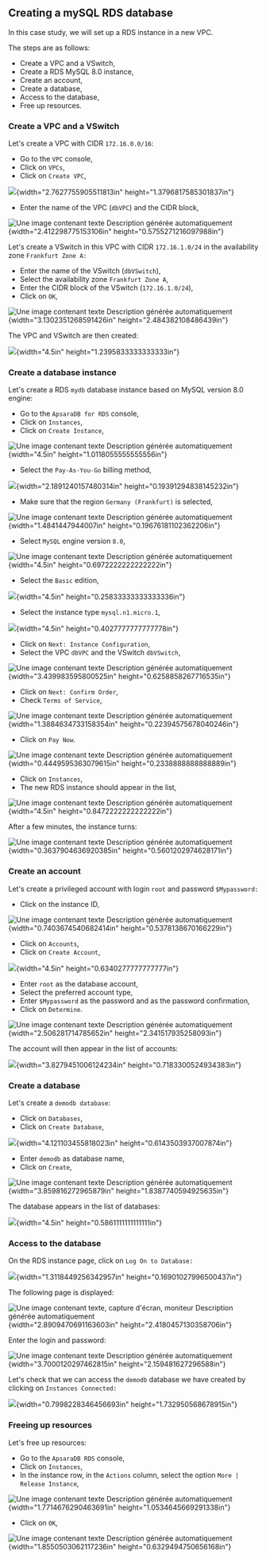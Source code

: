 ## Creating a mySQL RDS database 

In this case study, we will set up a RDS instance in a new VPC.

The steps are as follows:
-   Create a VPC and a VSwitch,
-   Create a RDS MySQL 8.0 instance,
-   Create an account,
-   Create a database,
-   Access to the database,
-   Free up resources.

### Create a VPC and a VSwitch 

Let's create a VPC with CIDR `172.16.0.0/16`:
-   Go to the `VPC` console,
-   Click on `VPCs`,
-   Click on `Create VPC`,

![](./media/image699.png){width="2.7627755905511813in"
height="1.3796817585301837in"}
-   Enter the name of the VPC (`dbVPC`) and the CIDR block,

![Une image contenant texte Description générée
automatiquement](./media/image700.png){width="2.412298775153106in"
height="0.5755271216097988in"}

Let's create a VSwitch in this VPC with CIDR `172.16.1.0/24` in the
availability zone `Frankfurt Zone A:`
-   Enter the name of the VSwitch (`dbVSwitch`),
-   Select the availability zone `Frankfurt Zone A`,
-   Enter the CIDR block of the VSwitch (`172.16.1.0/24`),
-   Click on `OK`,

![Une image contenant texte Description générée
automatiquement](./media/image701.png){width="3.1302351268591426in"
height="2.484382108486439in"}

The VPC and VSwitch are then created:

![](./media/image702.png){width="4.5in" height="1.2395833333333333in"}

### Create a database instance 

Let's create a RDS `mydb` database instance based on MySQL version
8.0 engine:
-   Go to the `ApsaraDB for RDS` console,
-   Click on `Instances`,
-   Click on `Create Instance`,

![Une image contenant texte Description générée
automatiquement](./media/image703.png){width="4.5in"
height="1.0118055555555556in"}
-   Select the `Pay-As-You-Go` billing method,

![](./media/image704.png){width="2.1891240157480314in"
height="0.19391294838145232in"}
-   Make sure that the region `Germany (Frankfurt)` is selected,

![Une image contenant texte Description générée
automatiquement](./media/image705.png){width="1.4841447944007in"
height="0.19676181102362206in"}
-   Select `MySQL` engine version `8.0`,

![Une image contenant texte Description générée
automatiquement](./media/image706.png){width="4.5in"
height="0.6972222222222222in"}
-   Select the `Basic` edition,

![](./media/image707.png){width="4.5in" height="0.25833333333333336in"}
-   Select the instance type `mysql.n1.micro.1`,

![](./media/image708.png){width="4.5in" height="0.4027777777777778in"}
-   Click on `Next: Instance Configuration`,
-   Select the VPC `dbVPC` and the VSwitch `dbVSwitch`,

![Une image contenant texte Description générée
automatiquement](./media/image709.png){width="3.439983595800525in"
height="0.6258858267716535in"}
-   Click on `Next: Confirm Order`,
-   Check `Terms of Service`,

![Une image contenant texte Description générée
automatiquement](./media/image710.png){width="1.3884634733158354in"
height="0.22394575678040246in"}
-   Click on `Pay Now`.

![Une image contenant texte Description générée
automatiquement](./media/image711.png){width="0.4449595363079615in"
height="0.2338888888888889in"}
-   Click on `Instances`,
-   The new RDS instance should appear in the list,

![Une image contenant texte Description générée
automatiquement](./media/image712.png){width="4.5in"
height="0.8472222222222222in"}

After a few minutes, the instance turns:

![Une image contenant texte Description générée
automatiquement](./media/image713.png){width="0.3637904636920385in"
height="0.5601202974628171in"}

### Create an account 

Let's create a privileged account with login `root` and password
`$Mypassword:`
-   Click on the instance ID,

![Une image contenant texte Description générée
automatiquement](./media/image714.png){width="0.7403674540682414in"
height="0.5378138670166229in"}
-   Click on `Accounts`,
-   Click on `Create Account`,

![](./media/image715.png){width="4.5in" height="0.6340277777777777in"}
-   Enter `root` as the database account,
-   Select the preferred account type,
-   Enter `$Mypassword` as the password and as the password
    confirmation,
-   Click on `Determine`.

![Une image contenant texte Description générée
automatiquement](./media/image716.png){width="2.506281714785652in"
height="2.341517935258093in"}

The account will then appear in the list of accounts:

![](./media/image717.png){width="3.8279451006124234in"
height="0.7183300524934383in"}

### Create a database 

Let's create a `demodb database`:
-   Click on `Databases`,
-   Click on `Create Database`,

![](./media/image718.png){width="4.121103455818023in"
height="0.6143503937007874in"}
-   Enter `demodb` as database name,
-   Click on `Create`,

![Une image contenant texte Description générée
automatiquement](./media/image719.png){width="3.859816272965879in"
height="1.8387740594925635in"}

The database appears in the list of databases:

![](./media/image720.png){width="4.5in" height="0.5861111111111111in"}

### Access to the database 

On the RDS instance page, click on `Log On to Database:`

![](./media/image721.png){width="1.3118449256342957in"
height="0.16901027996500437in"}

The following page is displayed:

![Une image contenant texte, capture d'écran, moniteur Description
générée
automatiquement](./media/image722.png){width="2.8909470691163603in"
height="2.4180457130358706in"}

Enter the login and password:

![Une image contenant texte Description générée
automatiquement](./media/image723.png){width="3.7000120297462815in"
height="2.159481627296588in"}

Let's check that we can access the `demodb` database we have created
by clicking on `Instances Connected:`

![](./media/image724.png){width="0.7998228346456693in"
height="1.732950568678915in"}

### Freeing up resources 

Let's free up resources:
-   Go to the `ApsaraDB RDS` console,
-   Click on `Instances`,
-   In the instance row, in the `Actions` column, select the option
    `More | Release Instance`,

![Une image contenant texte Description générée
automatiquement](./media/image725.png){width="1.7714676290463691in"
height="1.0534645669291338in"}
-   Click on `OK`,

![Une image contenant texte Description générée
automatiquement](./media/image726.png){width="1.8550503062117236in"
height="0.6329494750656168in"}

